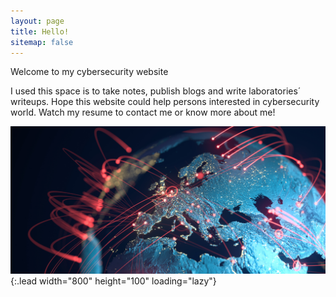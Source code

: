 ```yaml
---
layout: page
title: Hello!
sitemap: false
---
```


Welcome to my cybersecurity website

I used this space is to take notes, publish blogs and write laboratories´ writeups. Hope this website could help persons interested in cybersecurity world. Watch my resume to contact me or know more about me! 


![image1](/assets/img/cybersecurity.png){:.lead width="800" height="100" loading="lazy"}
